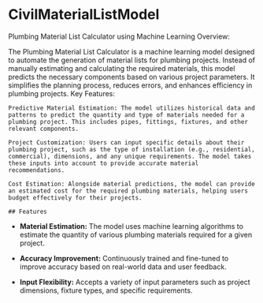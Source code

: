 # CivilMaterialListModel
Plumbing Material List Calculator using Machine Learning
Overview:

The Plumbing Material List Calculator is a machine learning model designed to automate the generation of material lists for plumbing projects. Instead of manually estimating and calculating the required materials, this model predicts the necessary components based on various project parameters. It simplifies the planning process, reduces errors, and enhances efficiency in plumbing projects.
Key Features:

    Predictive Material Estimation: The model utilizes historical data and patterns to predict the quantity and type of materials needed for a plumbing project. This includes pipes, fittings, fixtures, and other relevant components.

    Project Customization: Users can input specific details about their plumbing project, such as the type of installation (e.g., residential, commercial), dimensions, and any unique requirements. The model takes these inputs into account to provide accurate material recommendations.

    Cost Estimation: Alongside material predictions, the model can provide an estimated cost for the required plumbing materials, helping users budget effectively for their projects.

    ## Features

- **Material Estimation:** The model uses machine learning algorithms to estimate the quantity of various plumbing materials required for a given project.

- **Accuracy Improvement:** Continuously trained and fine-tuned to improve accuracy based on real-world data and user feedback.

- **Input Flexibility:** Accepts a variety of input parameters such as project dimensions, fixture types, and specific requirements.

